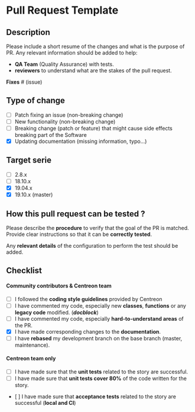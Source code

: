 # Pull Request Template

## Description

Please include a short resume of the changes and what is the purpose of PR. Any relevant information should be added to help:
* **QA Team** (Quality Assurance) with tests.
* **reviewers** to understand what are the stakes of the pull request.

**Fixes** # (issue)

## Type of change

- [ ] Patch fixing an issue (non-breaking change)
- [ ] New functionality (non-breaking change)
- [ ] Breaking change (patch or feature) that might cause side effects breaking part of the Software
- [x] Updating documentation (missing information, typo...)

## Target serie

- [ ] 2.8.x
- [ ] 18.10.x
- [x] 19.04.x
- [x] 19.10.x (master)

<h2> How this pull request can be tested ? </h2>

Please describe the **procedure** to verify that the goal of the PR is matched. Provide clear instructions so that it can be **correctly tested**.

Any **relevant details** of the configuration to perform the test should be added.

## Checklist

#### Community contributors & Centreon team

- [ ] I followed the **coding style guidelines** provided by Centreon
- [ ] I have commented my code, especially new **classes**, **functions** or any **legacy code** modified. (***docblock***)
- [ ] I have commented my code, especially **hard-to-understand areas** of the PR.
- [x] I have made corresponding changes to the **documentation**.
- [ ] I have **rebased** my development branch on the base branch (master, maintenance).

#### Centreon team only

- [ ] I have made sure that the **unit tests** related to the story are successful.
- [ ] I have made sure that **unit tests cover 80%** of the code written for the story.
- [ ] I have made sure that **acceptance tests** related to the story are successful (**local and CI**)
